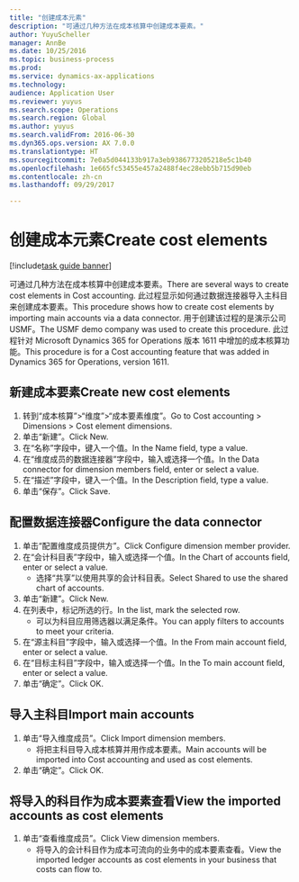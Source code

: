 ```yaml
--- 
title: "创建成本元素"
description: "可通过几种方法在成本核算中创建成本要素。"
author: YuyuScheller
manager: AnnBe
ms.date: 10/25/2016
ms.topic: business-process
ms.prod: 
ms.service: dynamics-ax-applications
ms.technology: 
audience: Application User
ms.reviewer: yuyus
ms.search.scope: Operations
ms.search.region: Global
ms.author: yuyus
ms.search.validFrom: 2016-06-30
ms.dyn365.ops.version: AX 7.0.0
ms.translationtype: HT
ms.sourcegitcommit: 7e0a5d044133b917a3eb9386773205218e5c1b40
ms.openlocfilehash: 1e665fc53455e457a2488f4ec28ebb5b715d90eb
ms.contentlocale: zh-cn
ms.lasthandoff: 09/29/2017

---
```

# <a name="create-cost-elements"></a><span data-ttu-id="8ffbf-103">创建成本元素</span><span class="sxs-lookup"><span data-stu-id="8ffbf-103">Create cost elements</span></span> 

[!include[task guide banner](../../includes/task-guide-banner.md)]

<span data-ttu-id="8ffbf-104">可通过几种方法在成本核算中创建成本要素。</span><span class="sxs-lookup"><span data-stu-id="8ffbf-104">There are several ways to create cost elements in Cost accounting.</span></span> <span data-ttu-id="8ffbf-105">此过程显示如何通过数据连接器导入主科目来创建成本要素。</span><span class="sxs-lookup"><span data-stu-id="8ffbf-105">This procedure shows how to create cost elements by importing main accounts via a data connector.</span></span> <span data-ttu-id="8ffbf-106">用于创建该过程的是演示公司 USMF。</span><span class="sxs-lookup"><span data-stu-id="8ffbf-106">The USMF demo company was used to create this procedure.</span></span> <span data-ttu-id="8ffbf-107">此过程针对 Microsoft Dynamics 365 for Operations 版本 1611 中增加的成本核算功能。</span><span class="sxs-lookup"><span data-stu-id="8ffbf-107">This procedure is for a Cost accounting feature that was added in Dynamics 365 for Operations, version 1611.</span></span>


## <a name="create-new-cost-elements"></a><span data-ttu-id="8ffbf-108">新建成本要素</span><span class="sxs-lookup"><span data-stu-id="8ffbf-108">Create new cost elements</span></span>
1. <span data-ttu-id="8ffbf-109">转到“成本核算”>“维度”>“成本要素维度”。</span><span class="sxs-lookup"><span data-stu-id="8ffbf-109">Go to Cost accounting > Dimensions > Cost element dimensions.</span></span>
2. <span data-ttu-id="8ffbf-110">单击“新建”。</span><span class="sxs-lookup"><span data-stu-id="8ffbf-110">Click New.</span></span>
3. <span data-ttu-id="8ffbf-111">在“名称”字段中，键入一个值。</span><span class="sxs-lookup"><span data-stu-id="8ffbf-111">In the Name field, type a value.</span></span>
4. <span data-ttu-id="8ffbf-112">在“维度成员的数据连接器”字段中，输入或选择一个值。</span><span class="sxs-lookup"><span data-stu-id="8ffbf-112">In the Data connector for dimension members field, enter or select a value.</span></span>
5. <span data-ttu-id="8ffbf-113">在“描述”字段中，键入一个值。</span><span class="sxs-lookup"><span data-stu-id="8ffbf-113">In the Description field, type a value.</span></span>
6. <span data-ttu-id="8ffbf-114">单击“保存”。</span><span class="sxs-lookup"><span data-stu-id="8ffbf-114">Click Save.</span></span>

## <a name="configure-the-data-connector"></a><span data-ttu-id="8ffbf-115">配置数据连接器</span><span class="sxs-lookup"><span data-stu-id="8ffbf-115">Configure the data connector</span></span>
1. <span data-ttu-id="8ffbf-116">单击“配置维度成员提供方”。</span><span class="sxs-lookup"><span data-stu-id="8ffbf-116">Click Configure dimension member provider.</span></span>
2. <span data-ttu-id="8ffbf-117">在“会计科目表”字段中，输入或选择一个值。</span><span class="sxs-lookup"><span data-stu-id="8ffbf-117">In the Chart of accounts field, enter or select a value.</span></span>
    * <span data-ttu-id="8ffbf-118">选择“共享”以使用共享的会计科目表。</span><span class="sxs-lookup"><span data-stu-id="8ffbf-118">Select Shared to use the shared chart of accounts.</span></span>  
3. <span data-ttu-id="8ffbf-119">单击“新建”。</span><span class="sxs-lookup"><span data-stu-id="8ffbf-119">Click New.</span></span>
4. <span data-ttu-id="8ffbf-120">在列表中，标记所选的行。</span><span class="sxs-lookup"><span data-stu-id="8ffbf-120">In the list, mark the selected row.</span></span>
    * <span data-ttu-id="8ffbf-121">可以为科目应用筛选器以满足条件。</span><span class="sxs-lookup"><span data-stu-id="8ffbf-121">You can apply filters to accounts to meet your criteria.</span></span>  
5. <span data-ttu-id="8ffbf-122">在“源主科目”字段中，输入或选择一个值。</span><span class="sxs-lookup"><span data-stu-id="8ffbf-122">In the From main account field, enter or select a value.</span></span>
6. <span data-ttu-id="8ffbf-123">在“目标主科目”字段中，输入或选择一个值。</span><span class="sxs-lookup"><span data-stu-id="8ffbf-123">In the To main account field, enter or select a value.</span></span>
7. <span data-ttu-id="8ffbf-124">单击“确定”。</span><span class="sxs-lookup"><span data-stu-id="8ffbf-124">Click OK.</span></span>

## <a name="import-main-accounts"></a><span data-ttu-id="8ffbf-125">导入主科目</span><span class="sxs-lookup"><span data-stu-id="8ffbf-125">Import main accounts</span></span>
1. <span data-ttu-id="8ffbf-126">单击“导入维度成员”。</span><span class="sxs-lookup"><span data-stu-id="8ffbf-126">Click Import dimension members.</span></span>
    * <span data-ttu-id="8ffbf-127">将把主科目导入成本核算并用作成本要素。</span><span class="sxs-lookup"><span data-stu-id="8ffbf-127">Main accounts will be imported into Cost accounting and used as cost elements.</span></span>  
2. <span data-ttu-id="8ffbf-128">单击“确定”。</span><span class="sxs-lookup"><span data-stu-id="8ffbf-128">Click OK.</span></span>

## <a name="view-the-imported-accounts-as-cost-elements"></a><span data-ttu-id="8ffbf-129">将导入的科目作为成本要素查看</span><span class="sxs-lookup"><span data-stu-id="8ffbf-129">View the imported accounts as cost elements</span></span>
1. <span data-ttu-id="8ffbf-130">单击“查看维度成员”。</span><span class="sxs-lookup"><span data-stu-id="8ffbf-130">Click View dimension members.</span></span>
    * <span data-ttu-id="8ffbf-131">将导入的会计科目作为成本可流向的业务中的成本要素查看。</span><span class="sxs-lookup"><span data-stu-id="8ffbf-131">View the imported ledger accounts as cost elements in your business that costs can flow to.</span></span>  



